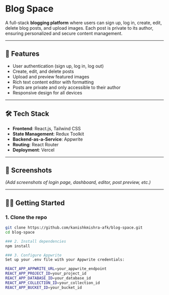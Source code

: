 # Blog Space

A full-stack **blogging platform** where users can sign up, log in, create, edit, delete blog posts, and upload images. Each post is private to its author, ensuring personalized and secure content management.

---

## 🚀 Features

- User authentication (sign up, log in, log out)
- Create, edit, and delete posts
- Upload and preview featured images
- Rich text content editor with formatting
- Posts are private and only accessible to their author
- Responsive design for all devices

---

## 🛠 Tech Stack

- **Frontend**: React.js, Tailwind CSS  
- **State Management**: Redux Toolkit  
- **Backend-as-a-Service**: Appwrite  
- **Routing**: React Router  
- **Deployment**: Vercel  

---

## 📸 Screenshots

*(Add screenshots of login page, dashboard, editor, post preview, etc.)*

---

## 🧑‍💻 Getting Started

### 1. Clone the repo

```bash
git clone https://github.com/kanishkmishra-afk/blog-space.git
cd blog-space

### 2. Install dependencies
npm install

### 3. Configure Appwrite
Set up your .env file with your Appwrite credentials:

REACT_APP_APPWRITE_URL=your_appwrite_endpoint
REACT_APP_PROJECT_ID=your_project_id
REACT_APP_DATABASE_ID=your_database_id
REACT_APP_COLLECTION_ID=your_collection_id
REACT_APP_BUCKET_ID=your_bucket_id

